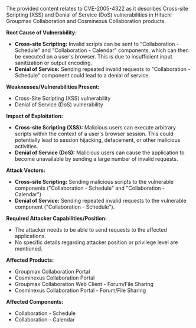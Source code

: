 The provided content relates to CVE-2005-4322 as it describes Cross-site Scripting (XSS) and Denial of Service (DoS) vulnerabilities in Hitachi Groupmax Collaboration and Cosminexus Collaboration products.

**Root Cause of Vulnerability:**
- **Cross-site Scripting:** Invalid scripts can be sent to "Collaboration - Schedule" and "Collaboration - Calendar" components, which can then be executed on a user's browser. This is due to insufficient input sanitization or output encoding.
- **Denial of Service:** Sending repeated invalid requests to "Collaboration - Schedule" component could lead to a denial of service.

**Weaknesses/Vulnerabilities Present:**
- Cross-Site Scripting (XSS) vulnerability
- Denial of Service (DoS) vulnerability

**Impact of Exploitation:**
- **Cross-site Scripting (XSS):**  Malicious users can execute arbitrary scripts within the context of a user's browser session. This could potentially lead to session hijacking, defacement, or other malicious activities.
- **Denial of Service (DoS):** Malicious users can cause the application to become unavailable by sending a large number of invalid requests.

**Attack Vectors:**
- **Cross-site Scripting:** Sending malicious scripts to the vulnerable components ("Collaboration - Schedule" and "Collaboration - Calendar")
- **Denial of Service:** Sending repeated invalid requests to the vulnerable component ("Collaboration - Schedule").

**Required Attacker Capabilities/Position:**
- The attacker needs to be able to send requests to the affected applications.
- No specific details regarding attacker position or privilege level are mentioned.

**Affected Products:**
- Groupmax Collaboration Portal
- Cosminexus Collaboration Portal
- Groupmax Collaboration Web Client - Forum/File Sharing
- Cosminexus Collaboration Portal - Forum/File Sharing

**Affected Components:**
- Collaboration - Schedule
- Collaboration - Calendar